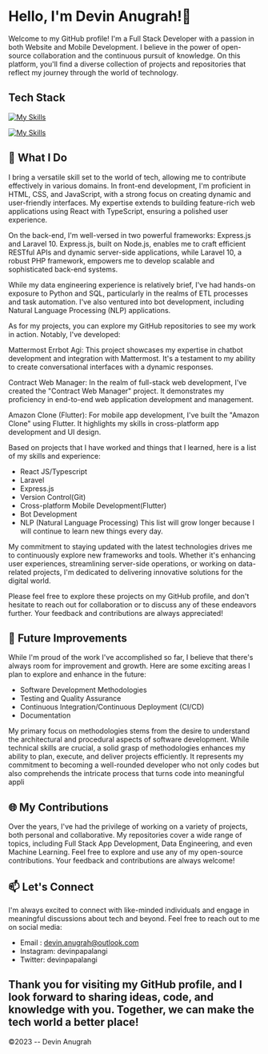#  Hello, I'm Devin Anugrah!👋
Welcome to my GitHub profile! I'm a Full Stack Developer with a passion in both Website and Mobile Development. I believe in the power of open-source collaboration and the continuous pursuit of knowledge. On this platform, you'll find a diverse collection of projects and repositories that reflect my journey through the world of technology.

## Tech Stack

[![My Skills](https://skillicons.dev/icons?i=react,laravel,express,flutter)](https://skillicons.dev)

[![My Skills](https://skillicons.dev/icons?i=html,css,js,typescript,python,c,dart,php)](https://skillicons.dev)


## 🚀 What I Do

I bring a versatile skill set to the world of tech, allowing me to contribute effectively in various domains. In front-end development, I'm proficient in HTML, CSS, and JavaScript, with a strong focus on creating dynamic and user-friendly interfaces. My expertise extends to building feature-rich web applications using React with TypeScript, ensuring a polished user experience.

On the back-end, I'm well-versed in two powerful frameworks: Express.js and Laravel 10. Express.js, built on Node.js, enables me to craft efficient RESTful APIs and dynamic server-side applications, while Laravel 10, a robust PHP framework, empowers me to develop scalable and sophisticated back-end systems.

While my data engineering experience is relatively brief, I've had hands-on exposure to Python and SQL, particularly in the realms of ETL processes and task automation. I've also ventured into bot development, including Natural Language Processing (NLP) applications.

As for my projects, you can explore my GitHub repositories to see my work in action. Notably, I've developed:

Mattermost Errbot Agi: This project showcases my expertise in chatbot development and integration with Mattermost. It's a testament to my ability to create conversational interfaces with a dynamic responses.

Contract Web Manager: In the realm of full-stack web development, I've created the "Contract Web Manager" project. It demonstrates my proficiency in end-to-end web application development and management.

Amazon Clone (Flutter): For mobile app development, I've built the "Amazon Clone" using Flutter. It highlights my skills in cross-platform app development and UI design.

Based on projects that I have worked and things that I learned, here is a list of my skills and experience:
- React JS/Typescript
- Laravel
- Express.js
- Version Control(Git)
- Cross-platform Mobile Development(Flutter)
- Bot Development
- NLP (Natural Language Processing)
This list will grow longer because I will continue to learn new things every day.

My commitment to staying updated with the latest technologies drives me to continuously explore new frameworks and tools. Whether it's enhancing user experiences, streamlining server-side operations, or working on data-related projects, I'm dedicated to delivering innovative solutions for the digital world.

Please feel free to explore these projects on my GitHub profile, and don't hesitate to reach out for collaboration or to discuss any of these endeavors further. Your feedback and contributions are always appreciated!
## 🌟 Future Improvements
While I'm proud of the work I've accomplished so far, I believe that there's always room for improvement and growth. Here are some exciting areas I plan to explore and enhance in the future:
- Software Development Methodologies
- Testing and Quality Assurance
- Continuous Integration/Continuous Deployment (CI/CD)
- Documentation

My primary focus on methodologies stems from the desire to understand the architectural and procedural aspects of software development. While technical skills are crucial, a solid grasp of methodologies enhances my ability to plan, execute, and deliver projects efficiently. It represents my commitment to becoming a well-rounded developer who not only codes but also comprehends the intricate process that turns code into meaningful appli

## 🌐 My Contributions
Over the years, I've had the privilege of working on a variety of projects, both personal and collaborative. My repositories cover a wide range of topics, including Full Stack App Development, Data Engineering, and even Machine Learning. Feel free to explore and use any of my open-source contributions. Your feedback and contributions are always welcome!

## 📫 Let's Connect
I'm always excited to connect with like-minded individuals and engage in meaningful discussions about tech and beyond. Feel free to reach out to me on social media:
- Email : devin.anugrah@outlook.com
- Instagram: devinpapalangi
- Twitter: devinpapalangi

Thank you for visiting my GitHub profile, and I look forward to sharing ideas, code, and knowledge with you. Together, we can make the tech world a better place!
---
©2023 -- Devin Anugrah
